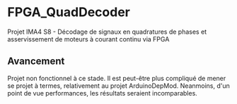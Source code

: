 FPGA_QuadDecoder
================

Projet IMA4 S8 - Décodage de signaux en quadratures de phases et asservissement de moteurs à courant continu via FPGA

Avancement
---------
Projet non fonctionnel à ce stade.
Il est peut-être plus compliqué de mener se projet à termes, relativement au projet ArduinoDepMod.
Neanmoins, d'un point de vue performances, les résultats seraient incomparables.
